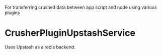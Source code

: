 

For transferring crushed data between app script and node using various plugins

# CrusherPluginUpstashService

Uses Upstash as a redis backend.
